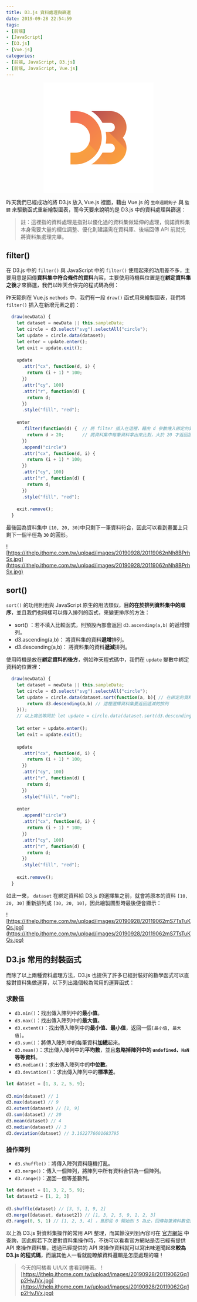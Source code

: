 ```yaml
---
title: D3.js 資料處理與篩選
date: 2019-09-28 22:54:59
tags:
- [前端]
- [JavaScript]
- [D3.js]
- [Vue.js]
categories: 
- [前端, JavaScript, D3.js]
- [前端, JavaScript, Vue.js]
---
```


<div style="display:flex;justify-content:center;">
  <img style="object-fit:cover;" src='/images/d3js/d3.png' width='300px' height='300px' />
</div>

昨天我們已經成功的將 D3.js 放入 Vue.js 裡面，藉由 Vue.js 的 `生命週期鉤子` 與 `監聽` 來驅動函式重新繪製圖表，而今天要來說明的是 D3.js 中的資料處理與篩選：

> 註：這裡指的資料處理是指對以優化過的資料集做延伸的處理，倘諾資料集本身需要大量的欄位調整、優化則建議需在資料庫、後端回傳 API 前就先將資料集處理完畢。

## filter()
在 D3.js 中的 `filter()` 與 JavaScript 中的 `filter()` 使用起來的功用差不多，主要用意是回傳**資料集中符合條件的資料**內容，主要使用時機與位置是在**綁定資料集之後**才來篩選，我們以昨天合併完的程式碼為例：

昨天範例在 Vue.js `methods` 中，我們有一段 `draw()` 函式用來繪製圖表，我們將 `filter()` 插入在新增元素之前：
```javascript
  draw(newData) {
    let dataset = newData || this.sampleData;
    let circle = d3.select("svg").selectAll("circle");
    let update = circle.data(dataset);
    let enter = update.enter();
    let exit = update.exit();

    update
      .attr("cx", function(d, i) {
        return (i + 1) * 100;
      })
      .attr("cy", 100)
      .attr("r", function(d) {
        return d;
      })
      .style("fill", "red");

    enter
      .filter(function(d) {  // 將 filter 插入在這裡，藉由 d 參數傳入綁定的資料集
        return d > 20;       // 將資料集中每筆資料拿出來比對，大於 20 才返回該筆資料
      })
      .append("circle")
      .attr("cx", function(d, i) {
        return (i + 1) * 100;
      })
      .attr("cy", 100)
      .attr("r", function(d) {
        return d;
      })
      .style("fill", "red");

    exit.remove();
  }
```

最後因為資料集中 `[10, 20, 30]`中只剩下一筆資料符合，因此可以看到畫面上只剩下一個半徑為 `30` 的圓形。

![https://ithelp.ithome.com.tw/upload/images/20190928/20119062nNh8BPrhSx.jpg](https://ithelp.ithome.com.tw/upload/images/20190928/20119062nNh8BPrhSx.jpg)

## sort()

`sort()` 的功用則也與 JavaScript 原生的用法類似，**目的在於排列資料集中的順序**，並且我們也同樣可以傳入排列的函式，來變更排序的方法：

- sort() ：若不填入比較函式，則預設內部會返回 `d3.ascending(a,b)` 的遞增排列。
- d3.ascending(a,b)： 將資料集的資料**遞增**排列。
- d3.descending(a,b)： 將資料集的資料**遞減**排列。

使用時機是放在**綁定資料的後方**，例如昨天程式碼中，我們在 `update` 變數中綁定資料的位置裡：
```javascript
  draw(newData) {
    let dataset = newData || this.sampleData;
    let circle = d3.select("svg").selectAll("circle");
    let update = circle.data(dataset.sort(function(a, b){ // 在綁定的資料集上做好排序
        return d3.descending(a,b) // 這裡選擇資料集要返回遞減的排列
    }));
    // 以上寫法等同於 let update = circle.data(dataset.sort(d3.descending));
    
    let enter = update.enter();
    let exit = update.exit();

    update
      .attr("cx", function(d, i) {
        return (i + 1) * 100;
      })
      .attr("cy", 100)
      .attr("r", function(d) {
        return d;
      })
      .style("fill", "red");

    enter
      .append("circle")
      .attr("cx", function(d, i) {
        return (i + 1) * 100;
      })
      .attr("cy", 100)
      .attr("r", function(d) {
        return d;
      })
      .style("fill", "red");

    exit.remove();
  }
```

如此一來， `dataset` 在綁定資料給 D3.js 的選擇集之前，就會將原本的資料 `[10, 20, 30]` 重新排列成 `[30, 20, 10]`，因此繪製圖型時最後便會顯示：

![https://ithelp.ithome.com.tw/upload/images/20190928/20119062mS7TsTuKQs.jpg](https://ithelp.ithome.com.tw/upload/images/20190928/20119062mS7TsTuKQs.jpg)

## D3.js 常用的封裝函式

而除了以上兩種資料處理方法，D3.js 也提供了許多已經封裝好的數學函式可以直接對資料集做運算，以下列出幾個較為常用的運算函式：

### 求數值
- `d3.min()`：找出傳入陣列中的**最小值**。
- `d3.max()`：找出傳入陣列中的**最大值**。
- `d3.extent()`：找出傳入陣列中的**最小值、最小值**，返回一個`[最小值, 最大值]`。
- `d3.sum()`：將傳入陣列中的每筆資料**加總**起來。
- `d3.mean()`：求出傳入陣列中的**平均數**，並且**忽略掉陣列中的 `undefined`、`NaN` 等等資料**。
- `d3.median()`：求出傳入陣列中的**中位數**。
- `d3.deviation()`：求出傳入陣列中的**標準差**。

```javascript
let dataset = [1, 3, 2, 5, 9];

d3.min(dataset) // 1
d3.max(dataset) // 9
d3.extent(dataset) // [1, 9]
d3.sum(dataset) // 20
d3.mean(dataset) // 4
d3.median(dataset) // 3
d3.deviation(dataset) // 3.1622776601683795
```

### 操作陣列

- `d3.shuffle()`：將傳入陣列資料隨機打亂。
- `d3.merge()`：傳入一個陣列，將陣列中所有資料合併為一個陣列。
- `d3.range()`：返回一個等差數列。

```javascript
let dataset = [1, 3, 2, 5, 9];
let dataset2 = [1, 2, 3]

d3.shuffle(dataset) // [3, 5, 1, 9, 2]
d3.merge([dataset, dataset2]) // [1, 3, 2, 5, 9, 1, 2, 3]
d3.range(0, 5, 1) // [1, 2, 3, 4] ，意即從 0 開始到 5 為止，回傳每筆資料數值差為 1 的陣列（不包含 5） 
```

以上為 D3.js 對資料集操作的常用 API 整理，而其餘沒列到內容可在 [官方網站](https://github.com/d3/d3/blob/master/API.md) 中查詢，因此假若下次要對資料集操作時，不彷可以看看官方網站是否已經有提供 API 來操作資料集，透過已經提供的 API 來操作資料就可以寫出味道聞起來**較為 D3.js 的程式碼**，而讓其他人一看就能瞭解資料邏輯是怎麼處理的囉！

> 今天的阿橘看 UI/UX 書看到睡著。
> ![https://ithelp.ithome.com.tw/upload/images/20190928/20119062Gq1p2HvJVx.jpg](https://ithelp.ithome.com.tw/upload/images/20190928/20119062Gq1p2HvJVx.jpg)